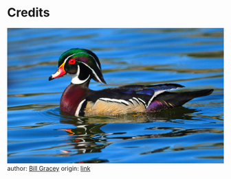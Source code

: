 # Credits

![image](./6819323284_e1ee501d4e_b.jpg) author:
[Bill Gracey](https://www.flickr.com/photos/9422878@N08/) origin:
[link](https://www.flickr.com/photos/9422878@N08/6819323284)
